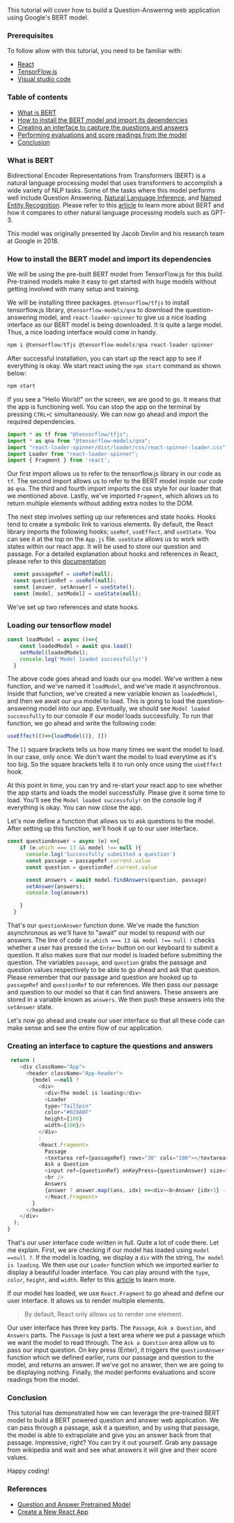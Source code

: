 This tutorial will cover how to build a Question-Answering web application using Google's BERT model.

### Prerequisites
To follow allow with this tutorial, you need to be familiar with:
- [React](https://reactjs.org/docs/create-a-new-react-app.html)
- [TensorFlow.js](https://www.tensorflow.org/js)
- [Visual studio code](https://code.visualstudio.com/)

### Table of contents
- [What is BERT](#what-is-bert)
- [How to install the BERT model and import its dependencies](#how-to-install-the-bert-model-and-import-dependencies)
- [Creating an interface to capture the questions and answers](#creating-an-interface-to-capture-the-questions-and-answers)
- [Performing evaluations and score readings from the model](#performing-evaluations-and-score-readings-from-the-model)
- [Conclusion](#conclusion)

### What is BERT
Bidirectional Encoder Representations from Transformers (BERT) is a natural language processing model that uses transformers to accomplish a wide variety of NLP tasks. Some of the tasks where this model performs well include Question Answering, [Natural Language Inference](http://nlpprogress.com/english/natural_language_inference.html), and [Named Entity Recognition](https://en.wikipedia.org/wiki/Named-entity_recognition). Please refer to this [article](/engineering-education/introducing-gpt3/) to learn more about BERT and how it compares to other natural language processing models such as GPT-3.

This model was originally presented by Jacob Devlin and his research team at Google in 2018.

### How to install the BERT model and import its dependencies
We will be using the pre-built BERT model from TensorFlow.js for this build. Pre-trained models make it easy to get started with huge models without getting involved with many setup and training.

We will be installing three packages. `@tensorflow/tfjs` to install tensorflow.js library, `@tensorflow-models/qna` to download the question-answering model, and `react-loader-spinner` to give us a nice loading interface as our BERT model is being downloaded. It is quite a large model. Thus, a nice loading interface would come in handy.

```js
npm i @tensorflow/tfjs @tensorflow-models/qna react-loader-spinner
```
After successful installation, you can start up the react app to see if everything is okay. We start react using the `npm start` command as shown below:

```js
npm start
```
If you see a "Hello World!" on the screen, we are good to go. It means that the app is functioning well. You can stop the app on the terminal by pressing `CTRL+C` simultaneously. We can now go ahead and import the required dependencies.

```js
import * as tf from "@tensorflow/tfjs";
import * as qna from "@tensorflow-models/qna";
import "react-loader-spinner/dist/loader/css/react-spinner-loader.css";
import Loader from "react-loader-spinner";
import { Fragment } from 'react';
```
Our first import allows us to refer to the tensorflow.js library in our code as `tf`. The second import allows us to refer to the BERT model inside our code as `qna`. The third and fourth import imports the css style for our loader that we mentioned above. Lastly, we've imported `Fragment`, which allows us to return multiple elements without adding extra nodes to the DOM. 

The next step involves setting up our references and state hooks. Hooks tend to create a symbolic link to various elements. By default, the React library imports the following hooks; `useRef`, `useEffect`, and `useState`. You can see it at the top on the `App.js` file. `useState` allows us to work with states within our react app. It will be used to store our question and passage. For a detailed explanation about hooks and references in React, please refer to this [documentation](https://reactjs.org/docs/hooks-intro.html)

```js
  const passageRef = useRef(null); 
  const questionRef = useRef(null);
  const [answer, setAnswer] = useState(); 
  const [model, setModel] = useState(null); 
```
We've set up two references and state hooks.

### Loading our tensorflow model
```js
const loadModel = async ()=>{
    const loadedModel = await qna.load()
    setModel(loadedModel); 
    console.log('Model loaded successfully!')
  } 
```
The above code goes ahead and loads our `qna` model. We've written a new function, and we've named it `loadModel`, and we've made it asynchronous. Inside that function, we've created a new variable known as `loadedModel`, and then we await our `qna` model to load. This is going to load the question-answering model into our app. Eventually, we should see `Model loaded successfully` to our console if our model loads successfully. To run that function, we go ahead and write the following code:

```js
useEffect(()=>{loadModel()}, [])
```
The `[]` square brackets tells us how many times we want the model to load. In our case, only once. We don't want the model to load everytime as it's too big. So the square brackets tells it to run only once using the `useEffect` hook. 

At this point in time, you can try and re-start your react app to see whether the app starts and loads the model successfully. Please give it some time to load. You'll see the `Model loaded successfuly!` on the console log if everything is okay. You can now close the app.

Let's now define a function that allows us to ask questions to the model. After setting up this function, we'll hook it up to our user interface.

```js
const questionAnswer = async (e) =>{
    if (e.which === 13 && model !== null ){
      console.log('Successfully submitted a question')
      const passage = passageRef.current.value
      const question = questionRef.current.value

      const answers = await model.findAnswers(question, passage)
      setAnswer(answers); 
      console.log(answers)

    }  
  }
```
That's our `questionAnswer` function done. We've made the function asynchronous as we'll have to "await" our model to respond with our answers. The line of code `(e.which === 13 && model !== null )` checks whether a user has pressed the `Enter` button on our keyboard to submit a question. It also makes sure that our model is loaded before submitting the question. The variables `passage`, and `question` grabs the passage and question values respectively to be able to go ahead and ask that question. Please remember that our passage and question are hooked up to `passageRef` and `questionRef` to our references. We then pass our passage and question to our model so that it can find answers. These answers are stored in a variable known as `answers`. We then push these answers into the `setAnswer` state. 

Let's now go ahead and create our user interface so that all these code can make sense and see the entire flow of our application. 

### Creating an interface to capture the questions and answers
```js
 return (
    <div className="App">
      <header className="App-header">
        {model ==null ? 
          <div>
            <div>The model is loading</div>      
            <Loader
            type="TailSpin"
            color="#028A0F" 
            height={100}
            width={100}/>
          </div> 
          :  
          <React.Fragment>
            Passage
            <textarea ref={passageRef} rows="30" cols="100"></textarea>
            Ask a Question
            <input ref={questionRef} onKeyPress={questionAnswer} size="80"></input>
            <br /> 
            Answers
            {answer ? answer.map((ans, idx) =><div><b>Answer {idx+1} - </b> {ans.text} ({Math.floor(ans.score*100)/100})</div>) : ""}
            </React.Fragment>
        } 
      </header>
    </div>
  );
}
```
That's our user interface code written in full. Quite a lot of code there. Let me explain. First, we are checking if our model has loaded using `model ==null ?`. If the model is loading, we display a `div` with the string, `The model is loading`. We then use our `Loader` function which we imported earlier to display a beautiful loader interface. You can play around with the `type`, `color`, `height`, and `width`. Refer to this [article](https://www.npmjs.com/package/react-loader-spinner) to learn more.

If our model has loaded, we use `React.Fragment` to go ahead and define our user interface. It allows us to render multiple elements. 

> By default, React only allows us to render one element.

Our user interface has three key parts. The `Passage`, `Ask a Question`, and `Answers` parts. The `Passage` is just a text area where we put a passage which we want the model to read through. The `Ask a Question` area allow us to pass our input question. On key press (Enter), it triggers the `questionAnswer` function which we defined earlier, runs our passage and question to the model, and returns an answer. If we've got no answer, then we are going to be displaying nothing. Finally, the model performs evaluations and score readings from the model. 

### Conclusion
This tutorial has demonstrated how we can leverage the pre-trained BERT model to build a BERT powered question and answer web application. We can pass through a passage, ask it a question, and by using that passage, the model is able to extrapolate and give you an answer back from that passage. Impressive, right?
You can try it out yourself. Grab any passage from wikipedia and wait and see what answers it will give and their score values.

Happy coding!

### References
- [Question and Answer Pretrained Model](https://github.com/tensorflow/tfjs-models/tree/master/qna)
- [Create a New React App](https://reactjs.org/docs/create-a-new-react-app.html)